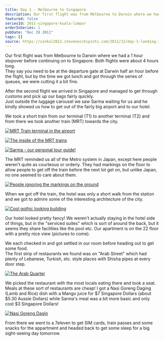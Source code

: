 ```yaml
---
title: Day 1 - Melbourne to Singapore
description: Our first flight was from Melbourne to Darwin where we had a 1 hour stopover before continuing on to Singapore. Both flights were about 4 ho...
featured: false
seriesId: 2011-singapore-kuala-lumpur
orderInSeries: 1
pubDate: "Dec 28 2011"
tags: []
source: https://sinkul2012.stevenocchipinti.com/2011/12/day-1-landing-in-singapore.html
---
```


Our first flight was from Melbourne to Darwin where we had a 1 hour stopover before continuing on to Singapore. Both flights were about 4 hours long.  
They say you need to be at the departure gate at Darwin half an hour before the flight, but by the time we got lunch and got through the series of queues, we were cutting it a bit fine.

After the second flight we arrived in Singapore and managed to get through customs and pick up our bags fairly quickly.  
Just outside the luggage carousel we saw Sarma waiting for us and he kindly showed us how to get out of the fairly big airport and to our hotel.

We took a short train from our terminal (T1) to another terminal (T2) and from there we took another train (MRT) towards the city.

[![MRT Train terminal in the airport](https://4.bp.blogspot.com/-Jxgz-0qvO68/TvyP3BRjZmI/AAAAAAAAAv0/b8SiO6CTjZ8/s320/20111228221904.jpg)](https://4.bp.blogspot.com/-Jxgz-0qvO68/TvyP3BRjZmI/AAAAAAAAAv0/b8SiO6CTjZ8/s1600/20111228221904.jpg)

[![The inside of the MRT trains](https://2.bp.blogspot.com/-2kE5LPvBuhk/TvyP4H6k4CI/AAAAAAAAAv8/YOF4_dkAQVw/s320/20111228221949.jpg)](https://2.bp.blogspot.com/-2kE5LPvBuhk/TvyP4H6k4CI/AAAAAAAAAv8/YOF4_dkAQVw/s1600/20111228221949.jpg)

[![Sarma - our personal tour guide!](https://1.bp.blogspot.com/-dw4jYUuWveg/TvyP5caypVI/AAAAAAAAAwE/CNp3yoosoBY/s320/20111228222022.jpg)](https://1.bp.blogspot.com/-dw4jYUuWveg/TvyP5caypVI/AAAAAAAAAwE/CNp3yoosoBY/s1600/20111228222022.jpg)

The MRT reminded us all of the Metro system in Japan, except here people weren't quite as courteous or orderly. They had markings on the floor to allow people to get off the train before the next lot get on, but unlike Japan, no one seemed to care about them.

[![People ignoring the markings on the ground](https://1.bp.blogspot.com/-xHzNl3Ybxyo/TvyP6pIYJ0I/AAAAAAAAAwI/ZcuyaaLFge8/s320/20111228223602.jpg)](https://1.bp.blogspot.com/-xHzNl3Ybxyo/TvyP6pIYJ0I/AAAAAAAAAwI/ZcuyaaLFge8/s1600/20111228223602.jpg)

When we got off the train, the hotel was only a short walk from the station and we got to admire some of the interesting architecture of the city.

[![Cool gothic looking building](https://3.bp.blogspot.com/-SF6-JQZWzGc/TvyP8YIPE6I/AAAAAAAAAwY/9cZSj103YDs/s320/20111228230809.jpg)](https://3.bp.blogspot.com/-SF6-JQZWzGc/TvyP8YIPE6I/AAAAAAAAAwY/9cZSj103YDs/s1600/20111228230809.jpg)

Our hotel looked pretty fancy! We weren't actually staying in the hotel side of things, but in the "serviced suites" which is sort of around the back, but it seems they share facilities like the pool etc. Our apartment is on the 22 floor with a pretty nice view (pictures to come).

We each checked in and got settled in our room before heading out to get some food.  
The first strip of restaurants we found was on "Arab Street" which had plenty of Lebanese, Turkish, etc. style places with Shisha pipes at every door step.

[![The Arab Quarter](https://1.bp.blogspot.com/-J6NRM3P8zls/TvyUZ2c-rrI/AAAAAAAAAw8/Cvuo1rD9Hfw/s320/20111228235251.jpg)](https://1.bp.blogspot.com/-J6NRM3P8zls/TvyUZ2c-rrI/AAAAAAAAAw8/Cvuo1rD9Hfw/s1600/20111228235251.jpg)

We picked the restaurant with the most locals eating there and took a seat.  
Meals at these sort of restaurants are cheap! I got a Nasi Goreng Daging (Lamb and Rice) dish with a Mango juice for $7 Singapore Dollars (about $5.30 Aussie Dollars) while Sarma's meal was a bit more basic and only cost $3 Singapore Dollars!

[![Nasi Goreng Dagin](https://2.bp.blogspot.com/-wA0ZA7afU4U/TvyP_dAnBOI/AAAAAAAAAww/gvoDaOVjNrw/s320/20111229001101.jpg)](https://2.bp.blogspot.com/-wA0ZA7afU4U/TvyP_dAnBOI/AAAAAAAAAww/gvoDaOVjNrw/s1600/20111229001101.jpg)

From there we went to a 7eleven to get SIM cards, train passes and some snacks for the appartment and headed back to get some sleep for a big sight-seeing day tomorrow.
